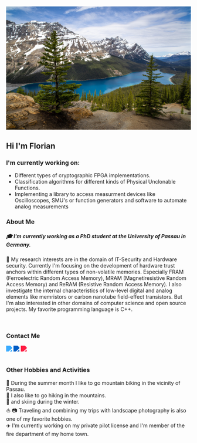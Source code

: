 ![plot](./img/header.jpg)

## Hi I'm Florian

### I'm currently working on: 

- Different types of cryptographic FPGA implementations. 
- Classification algorithms for different kinds of Physical Unclonable Functions.
- Implementing a library to access measurment devices like Oscilloscopes, SMU's or function generators and software to automate analog measurements
  
### About Me
##### :mortar_board: I'm currently working as a PhD student at the University of Passau in Germany.<br>
:key: My research interests are in the domain of IT-Security and Hardware security. Currently I'm focusing on the development of hardware trust anchors within different types of non-volatile memories. Especially FRAM (Ferroelectric Random Access Memory), MRAM (Magnetiresistive Random Access Memory) and ReRAM (Resistive Random Access Memory). I also investigate the internal characteristics of low-level digital and analog elements like memristors or carbon nanotube field-effect transistors.
But I'm also interested in other domains of computer science and open source projects. My favorite programming language is C++.

<br>

### Contact Me



<a href="https://twitter.com/florianfrank93">
  <img align="left" style="filter: invert(0.5) sepia(1) saturate(5) hue-rotate(175deg)" width="20px" src="https://cdn.jsdelivr.net/npm/simple-icons@v3/icons/twitter.svg" width="35" />

</a>

<a href="https://www.linkedin.com/in/florian-frank-1287a21b5">
  <img align="left" style="filter: invert(0.5) sepia(73.7) saturate(91.5) hue-rotate(204deg)"  width="20px" src="https://cdn.jsdelivr.net/npm/simple-icons@v3/icons/linkedin.svg" width="35" />
</a>

<a href="https://www.instagram.com/florian__frank/">
  <img align="left" style="filter: invert(0.5) sepia(86) saturate(72.2) hue-rotate(339deg)"  width="20px" src="https://cdn.jsdelivr.net/npm/simple-icons@v3/icons/instagram.svg" width="35" />
</a>



<br><br>


### Other Hobbies and Activities

:bicyclist: During the summer month I like to go mountain biking in the vicinity of Passau. <br>
 :mount_fuji: I also like to go hiking in the mountains.<br>
 :ski: and skiing during the winter.<br>
 :boat: :camera: Traveling  and combining my trips with landscape photography is also one of my favorite hobbies.<br>
 :airplane: I'm currently working on my private pilot license and I'm member of the fire department of my home town.<br>
 
 
